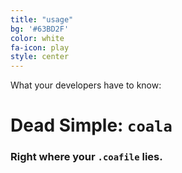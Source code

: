 ```yaml
---
title: "usage"
bg: '#63BD2F'
color: white
fa-icon: play
style: center
---
```


What your developers have to know:

# Dead Simple: `coala`

### Right where your `.coafile` lies.
